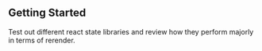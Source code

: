 ## Getting Started

Test out different react state libraries and review how they perform majorly in terms of rerender.
